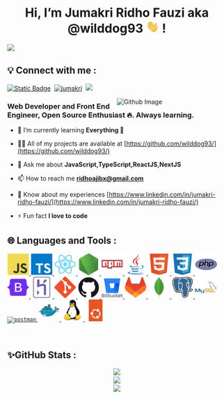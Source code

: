 <h1 align="center"> Hi, I’m Jumakri Ridho Fauzi aka @wilddog93 <img src="https://raw.githubusercontent.com/ABSphreak/ABSphreak/master/gifs/Hi.gif" width="30px"> ! </h1>
<img src="https://raw.githubusercontent.com/halfrost/halfrost/master/icons/header_.png"/>


## 💡 Connect with me :
<p align="left"> 
<a href="https://www.linkedin.com/in/jumakri-ridho-fauzi"><img alt="Static Badge" src="https://img.shields.io/badge/https%3A%2F%2Fwww.linkedin.com%2Fin%2Fjumakri-ridho-fauzi?style=for-the-badge&logo=linkedin&logoColor=blue&label=JUMAKRI%20RIDHO%20FAUZI&color=blue"></a>&nbsp
<a href="https:/jumakri-ridho-fauzi.vercel.app" target="_blank"><img src="https://img.shields.io/website?label=jumakri-ridho-fauzi.vercel.app&style=for-the-badge&up_color=9FEF00&url=https%3A%2F%2Fjumakri-ridho-fauzi.vercel.app" alt="jumakri" /></a>&nbsp
<a href="mailto:ridhoajibx@gmail.com">
    <img src="https://img.shields.io/badge/-Gmail-c14438?style=for-the-badge&logo=Gmail&logoColor=white&link=mailto:harikanani2003@gmail.com" />
  </a>
</p>

<img width="50%" align="right" alt="Github Image" src="https://raw.githubusercontent.com/onimur/.github/master/.resources/git-header.svg" />

<h3>Web Developer and Front End Engineer, Open Source Enthusiast 🔥. Always learning.</h3>

- 🌱 I’m currently learning **Everything 🤣**

- 👨‍💻 All of my projects are available at [https://github.com/wilddog93/](https://github.com/wilddog93/)

- 💬 Ask me about **JavaScript,TypeScript,ReactJS,NextJS**

- 📫 How to reach me **ridhoajibx@gmail.com**

- 📄 Know about my experiences [https://www.linkedin.com/in/jumakri-ridho-fauzi/](https://www.linkedin.com/in/jumakri-ridho-fauzi/)

- ⚡ Fun fact **I love to code**

## 🌐 Languages and Tools :
<p align="left">
    <a href="https://www.javascript.com/" target="_blank"> 
        <code><img src="https://raw.githubusercontent.com/devicons/devicon/2809b567852a4648062a2d3e7c1c531367458c0b/icons/javascript/javascript-original.svg" alt="JavaScript" width="50" height="50"/></code> 
    </a> 
    <a href="https://www.typescriptlang.org/" target="_blank"> 
        <code><img src="https://raw.githubusercontent.com/devicons/devicon/2809b567852a4648062a2d3e7c1c531367458c0b/icons/typescript/typescript-original.svg" alt="Type Script" width="50" height="50"/></code> 
    </a> 
    <a href="https://reactjs.org/" target="_blank"> 
        <code><img src="https://raw.githubusercontent.com/devicons/devicon/2809b567852a4648062a2d3e7c1c531367458c0b/icons/react/react-original.svg" alt="ReactJS" width="50" height="50"/></code> 
    </a> 
        <a href="https://nodejs.org/" target="_blank"> 
        <code><img src="https://raw.githubusercontent.com/devicons/devicon/2809b567852a4648062a2d3e7c1c531367458c0b/icons/nodejs/nodejs-original.svg" alt="NodeJS" width="50" height="50"/></code> 
    </a> 
        <a href="https://www.npmjs.com/" target="_blank"> 
        <code><img src="https://raw.githubusercontent.com/devicons/devicon/2809b567852a4648062a2d3e7c1c531367458c0b/icons/npm/npm-original-wordmark.svg" alt="NPM" width="50" height="50"/></code> 
    </a>
    <a href="https://www.java.com/en/" target="_blank"> 
        <code><img src="https://raw.githubusercontent.com/devicons/devicon/2809b567852a4648062a2d3e7c1c531367458c0b/icons/java/java-original.svg" alt="c++" width="50" height="50"/></code> 
    </a>
    <a href="https://devdocs.io/html/" target="_blank"> 
        <code><img src="https://raw.githubusercontent.com/devicons/devicon/2809b567852a4648062a2d3e7c1c531367458c0b/icons/html5/html5-original.svg" alt="html" width="50" height="50"/></code> 
    </a>
    <a href="https://devdocs.io/css/" target="_blank"> 
        <code><img src="https://raw.githubusercontent.com/devicons/devicon/2809b567852a4648062a2d3e7c1c531367458c0b/icons/css3/css3-original.svg" alt="css" width="50" height="50"/></code> 
    </a>
    <a href="https://www.php.net/" target="_blank"> 
        <code><img src="https://raw.githubusercontent.com/devicons/devicon/2809b567852a4648062a2d3e7c1c531367458c0b/icons/php/php-original.svg" alt="PHP" width="50" height="50"/></code> 
    </a>
    <a href="https://getbootstrap.com/" target="_blank"> 
        <code><img src="https://raw.githubusercontent.com/devicons/devicon/2809b567852a4648062a2d3e7c1c531367458c0b/icons/bootstrap/bootstrap-plain.svg" alt="bootsrap" width="50" height="50"/></code> 
    </a> 
    <a href="https://www.heroku.com/" target="_blank"> 
        <code><img src="https://raw.githubusercontent.com/devicons/devicon/2809b567852a4648062a2d3e7c1c531367458c0b/icons/heroku/heroku-original.svg" alt="heroku" width="50" height="50"/></code> 
    </a> 
    <a href="https://git-scm.com/" target="_blank"> 
        <code><img src="https://raw.githubusercontent.com/devicons/devicon/2809b567852a4648062a2d3e7c1c531367458c0b/icons/git/git-original.svg" alt="git" width="50" height="50"/></code> 
    </a> 
    <a href="https://github.com/" target="_blank"> 
        <code><img src="https://raw.githubusercontent.com/devicons/devicon/2809b567852a4648062a2d3e7c1c531367458c0b/icons/github/github-original.svg" alt="github" width="50" height="50"/></code> 
    </a> 
    <a href="https://bitbucket.org/" target="_blank"> 
        <code><img src="https://raw.githubusercontent.com/devicons/devicon/2809b567852a4648062a2d3e7c1c531367458c0b/icons/bitbucket/bitbucket-original-wordmark.svg" alt="BitBucket" width="50" height="50"/></code> 
    </a> 
    <a href="https://gitlab.org/" target="_blank"> 
        <code><img src="https://raw.githubusercontent.com/devicons/devicon/2809b567852a4648062a2d3e7c1c531367458c0b/icons/gitlab/gitlab-original.svg" alt="BitBucket" width="50" height="50"/></code> 
    </a> 
    <a href="https://www.mongodb.com/" target="_blank"> 
        <code><img src="https://raw.githubusercontent.com/devicons/devicon/2809b567852a4648062a2d3e7c1c531367458c0b/icons/mongodb/mongodb-original.svg" alt="mongodb" width="50" height="50"/></code> 
    </a> 
    <a href="https://www.postgresql.org/" target="_blank"> 
        <code><img src="https://raw.githubusercontent.com/devicons/devicon/2809b567852a4648062a2d3e7c1c531367458c0b/icons/postgresql/postgresql-original.svg" alt="PostgreSQL" width="50" height="50"/></code> 
    </a> 
    <a href="https://www.mysql.com/" target="_blank"> 
        <code><img src="https://raw.githubusercontent.com/devicons/devicon/2809b567852a4648062a2d3e7c1c531367458c0b/icons/mysql/mysql-original-wordmark.svg" alt="mysql" width="50" height="50"/></code> 
    </a> 
    <a href="https://postman.com" target="_blank"> 
        <code><img src="https://www.vectorlogo.zone/logos/getpostman/getpostman-icon.svg"" alt="postman" width="50" height="50"/></code> 
    </a> 
    <a href="https://docker.com" target="_blank"> 
        <code><img src="https://raw.githubusercontent.com/devicons/devicon/2809b567852a4648062a2d3e7c1c531367458c0b/icons/docker/docker-original.svg" alt="Docker" width="50" height="50"/></code> 
    </a> 
    <a href="https://www.linux.org/" target="_blank"> 
        <code><img src="https://raw.githubusercontent.com/devicons/devicon/2809b567852a4648062a2d3e7c1c531367458c0b/icons/linux/linux-original.svg" alt="linux" width="50" height="50"/></code> 
    </a>
    <a href="https://ubuntu.com/" target="_blank"> 
        <code><img src="https://raw.githubusercontent.com/devicons/devicon/2809b567852a4648062a2d3e7c1c531367458c0b/icons/ubuntu/ubuntu-plain.svg" alt="ubuntu" width="50" height="50"/></code> 
    </a>
</p>

</br>

## ✨GitHub Stats  : 
<div align="center">
  <img width="33%" src="https://github-readme-stats.vercel.app/api/top-langs/?username=wilddog93&show_icons=true&theme=tokyonight" />
</div>

<div align="center">
  <img width="48%" src="https://github-readme-stats.vercel.app/api?username=wilddog93&show_icons=true&theme=tokyonight" />
</div>

<div align="center">
  <img width="48%" src="https://github-readme-streak-stats.herokuapp.com/?user=wilddog93&show_icons=true&theme=tokyonight" />
</div>


<!---
ridhoajibx/ridhoajibx is a ✨ special ✨ repository because its `README.md` (this file) appears on your GitHub profile.
You can click the Preview link to take a look at your changes.
--->
